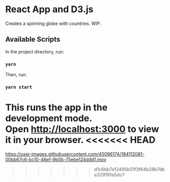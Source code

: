 # React App and D3.js

Creates a spinning globe with countries. WIP.

## Available Scripts

In the project directory, run:

### `yarn `

Then, run:

### `yarn start `

This runs the app in the development mode.\
Open [http://localhost:3000](http://localhost:3000) to view it in your browser.
<<<<<<< HEAD
=======
 



https://user-images.githubusercontent.com/45096174/184112081-00bb67c6-bc10-46ef-9b0b-75ebe124ddd1.mov

>>>>>>> d1c6bb7e12495b51f3f64b28b7dbe329191a5dc7
